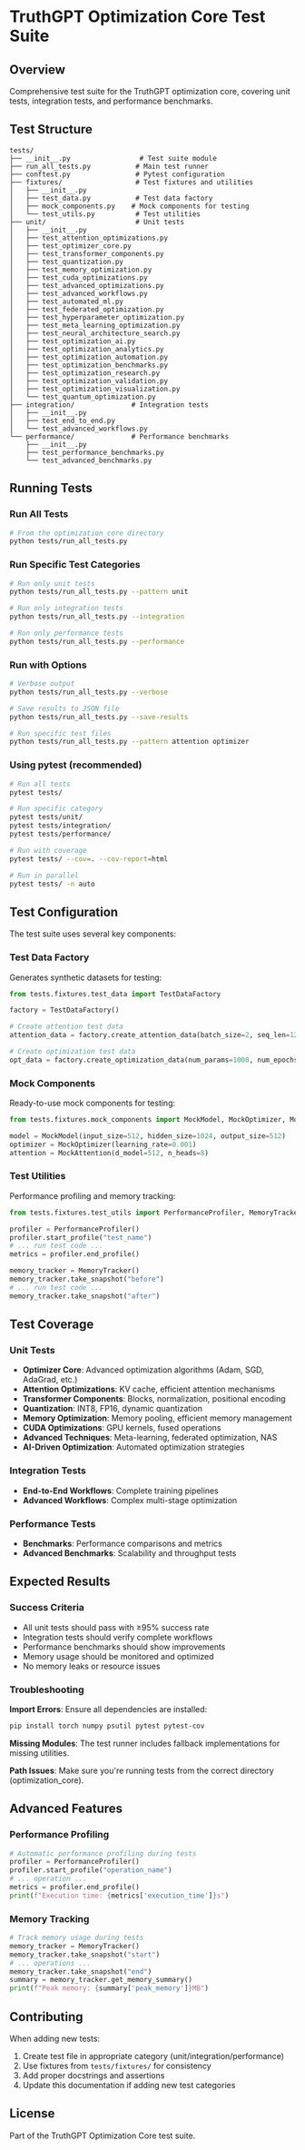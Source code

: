 # TruthGPT Optimization Core Test Suite

## Overview

Comprehensive test suite for the TruthGPT optimization core, covering unit tests, integration tests, and performance benchmarks.

## Test Structure

```
tests/
├── __init__.py                 # Test suite module
├── run_all_tests.py           # Main test runner
├── conftest.py                # Pytest configuration
├── fixtures/                  # Test fixtures and utilities
│   ├── __init__.py
│   ├── test_data.py           # Test data factory
│   ├── mock_components.py    # Mock components for testing
│   └── test_utils.py          # Test utilities
├── unit/                      # Unit tests
│   ├── __init__.py
│   ├── test_attention_optimizations.py
│   ├── test_optimizer_core.py
│   ├── test_transformer_components.py
│   ├── test_quantization.py
│   ├── test_memory_optimization.py
│   ├── test_cuda_optimizations.py
│   ├── test_advanced_optimizations.py
│   ├── test_advanced_workflows.py
│   ├── test_automated_ml.py
│   ├── test_federated_optimization.py
│   ├── test_hyperparameter_optimization.py
│   ├── test_meta_learning_optimization.py
│   ├── test_neural_architecture_search.py
│   ├── test_optimization_ai.py
│   ├── test_optimization_analytics.py
│   ├── test_optimization_automation.py
│   ├── test_optimization_benchmarks.py
│   ├── test_optimization_research.py
│   ├── test_optimization_validation.py
│   ├── test_optimization_visualization.py
│   └── test_quantum_optimization.py
├── integration/              # Integration tests
│   ├── __init__.py
│   ├── test_end_to_end.py
│   └── test_advanced_workflows.py
└── performance/              # Performance benchmarks
    ├── __init__.py
    ├── test_performance_benchmarks.py
    └── test_advanced_benchmarks.py
```

## Running Tests

### Run All Tests

```bash
# From the optimization_core directory
python tests/run_all_tests.py
```

### Run Specific Test Categories

```bash
# Run only unit tests
python tests/run_all_tests.py --pattern unit

# Run only integration tests
python tests/run_all_tests.py --integration

# Run only performance tests
python tests/run_all_tests.py --performance
```

### Run with Options

```bash
# Verbose output
python tests/run_all_tests.py --verbose

# Save results to JSON file
python tests/run_all_tests.py --save-results

# Run specific test files
python tests/run_all_tests.py --pattern attention optimizer
```

### Using pytest (recommended)

```bash
# Run all tests
pytest tests/

# Run specific category
pytest tests/unit/
pytest tests/integration/
pytest tests/performance/

# Run with coverage
pytest tests/ --cov=. --cov-report=html

# Run in parallel
pytest tests/ -n auto
```

## Test Configuration

The test suite uses several key components:

### Test Data Factory

Generates synthetic datasets for testing:

```python
from tests.fixtures.test_data import TestDataFactory

factory = TestDataFactory()

# Create attention test data
attention_data = factory.create_attention_data(batch_size=2, seq_len=128, d_model=512)

# Create optimization test data
opt_data = factory.create_optimization_data(num_params=1000, num_epochs=10)
```

### Mock Components

Ready-to-use mock components for testing:

```python
from tests.fixtures.mock_components import MockModel, MockOptimizer, MockAttention

model = MockModel(input_size=512, hidden_size=1024, output_size=512)
optimizer = MockOptimizer(learning_rate=0.001)
attention = MockAttention(d_model=512, n_heads=8)
```

### Test Utilities

Performance profiling and memory tracking:

```python
from tests.fixtures.test_utils import PerformanceProfiler, MemoryTracker

profiler = PerformanceProfiler()
profiler.start_profile("test_name")
# ... run test code ...
metrics = profiler.end_profile()

memory_tracker = MemoryTracker()
memory_tracker.take_snapshot("before")
# ... run test code ...
memory_tracker.take_snapshot("after")
```

## Test Coverage

### Unit Tests

- **Optimizer Core**: Advanced optimization algorithms (Adam, SGD, AdaGrad, etc.)
- **Attention Optimizations**: KV cache, efficient attention mechanisms
- **Transformer Components**: Blocks, normalization, positional encoding
- **Quantization**: INT8, FP16, dynamic quantization
- **Memory Optimization**: Memory pooling, efficient memory management
- **CUDA Optimizations**: GPU kernels, fused operations
- **Advanced Techniques**: Meta-learning, federated optimization, NAS
- **AI-Driven Optimization**: Automated optimization strategies

### Integration Tests

- **End-to-End Workflows**: Complete training pipelines
- **Advanced Workflows**: Complex multi-stage optimization

### Performance Tests

- **Benchmarks**: Performance comparisons and metrics
- **Advanced Benchmarks**: Scalability and throughput tests

## Expected Results

### Success Criteria

- All unit tests should pass with ≥95% success rate
- Integration tests should verify complete workflows
- Performance benchmarks should show improvements
- Memory usage should be monitored and optimized
- No memory leaks or resource issues

### Troubleshooting

**Import Errors**: Ensure all dependencies are installed:
```bash
pip install torch numpy psutil pytest pytest-cov
```

**Missing Modules**: The test runner includes fallback implementations for missing utilities.

**Path Issues**: Make sure you're running tests from the correct directory (optimization_core).

## Advanced Features

### Performance Profiling

```python
# Automatic performance profiling during tests
profiler = PerformanceProfiler()
profiler.start_profile("operation_name")
# ... operation ...
metrics = profiler.end_profile()
print(f"Execution time: {metrics['execution_time']}s")
```

### Memory Tracking

```python
# Track memory usage during tests
memory_tracker = MemoryTracker()
memory_tracker.take_snapshot("start")
# ... operations ...
memory_tracker.take_snapshot("end")
summary = memory_tracker.get_memory_summary()
print(f"Peak memory: {summary['peak_memory']}MB")
```

## Contributing

When adding new tests:

1. Create test file in appropriate category (unit/integration/performance)
2. Use fixtures from `tests/fixtures/` for consistency
3. Add proper docstrings and assertions
4. Update this documentation if adding new test categories

## License

Part of the TruthGPT Optimization Core test suite.


